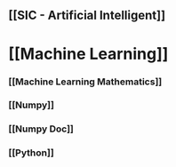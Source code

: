 
## [[SIC - Artificial Intelligent]]


# [[Machine Learning]]
### [[Machine Learning Mathematics]] 

### [[Numpy]]
### [[Numpy Doc]]


### [[Python]]